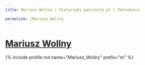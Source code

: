 ```yaml
---
title: Mariusz Wollny | Statystyki patronite.pl | Patromierz

permalink: /Mariusz_Wollny
---
```


# [Mariusz Wollny](https://patronite.pl/Mariusz_Wollny)

{% include profile.md name="Mariusz_Wollny" prefix="m" %}
